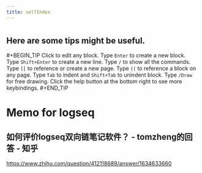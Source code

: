 ```yaml
---
title: selfIndex
---
```


#
## Here are some tips might be useful.
#+BEGIN_TIP
Click to edit any block.
Type `Enter` to create a new block.
Type `Shift+Enter` to create a new line.
Type `/` to show all the commands.
Type `[[` to reference or create a new page.
Type `((` to reference a block on any page.
Type `Tab` to indent and `Shift+Tab` to unindent block.
Type `/Draw` for free drawing.
Click the help button at the bottom right to see more keybindings. 
#+END_TIP
# Memo for logseq
##
##
## 如何评价logseq双向链笔记软件？ - tomzheng的回答 - 知乎
https://www.zhihu.com/question/412118689/answer/1634633660
##
##
##
